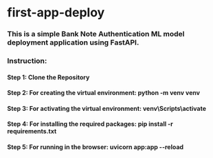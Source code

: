 # first-app-deploy

### This is a simple Bank Note Authentication ML model deployment application using FastAPI. 

### Instruction:
#### Step 1: Clone the Repository
#### Step 2: For creating the virtual environment: python -m venv venv
#### Step 3: For activating the virtual environment: venv\Scripts\activate
#### Step 4: For installing the required packages: pip install -r requirements.txt
#### Step 5: For running in the browser: uvicorn app:app --reload